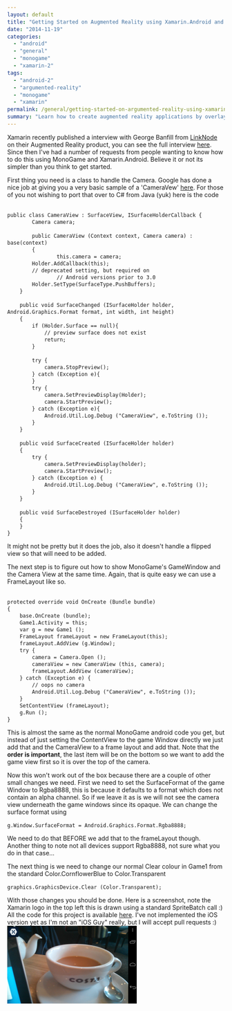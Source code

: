 ```yaml
---
layout: default
title: "Getting Started on Augmented Reality using Xamarin.Android and MonoGame"
date: "2014-11-19"
categories: 
  - "android"
  - "general"
  - "monogame"
  - "xamarin-2"
tags: 
  - "android-2"
  - "argumented-reality"
  - "monogame"
  - "xamarin"
permalink: /general/getting-started-on-argumented-reality-using-xamarin-android-and-monogame/
summary: "Learn how to create augmented reality applications by overlaying MonoGame graphics on top of camera views using Xamarin.Android."
---
```


Xamarin recently published a interview with George Banfill from [LinkNode](http://linknode.co.uk) on their Augmented Reality product, you can see the full interview [here](http://blog.xamarin.com/app-spotlight-ventusars-augmented-reality-wind-turbines-with-monogame-video/). Since then I've had a number of requests from people wanting to know how to do this using MonoGame and Xamarin.Android. Believe it or not its simpler than you think to get started.

First thing you need is a class to handle the Camera. Google has done a nice job at giving you a very basic sample of a 'CameraVew' [here](http://developer.android.com/guide/topics/media/camera.html). For those of you not wishing to port that over to C# from Java (yuk) here is the code

```

public class CameraView : SurfaceView, ISurfaceHolderCallback {
        Camera camera;

        public CameraView (Context context, Camera camera) : base(context)
        {
                this.camera = camera;
		Holder.AddCallback(this);
		// deprecated setting, but required on 
                // Android versions prior to 3.0
		Holder.SetType(SurfaceType.PushBuffers);
	}

	public void SurfaceChanged (ISurfaceHolder holder, Android.Graphics.Format format, int width, int height)
	{
		if (Holder.Surface == null){
			// preview surface does not exist
			return;
		}

		try {
			camera.StopPreview();
		} catch (Exception e){
		}
		try {
			camera.SetPreviewDisplay(Holder);
			camera.StartPreview();
		} catch (Exception e){
			Android.Util.Log.Debug ("CameraView", e.ToString ());
		}
	}

	public void SurfaceCreated (ISurfaceHolder holder)
	{
		try {
			camera.SetPreviewDisplay(holder);
			camera.StartPreview();
		} catch (Exception e) {
			Android.Util.Log.Debug ("CameraView", e.ToString ());
		}
	}

	public void SurfaceDestroyed (ISurfaceHolder holder)
	{
	}
}
```

It might not be pretty but it does the job, also it doesn't handle a flipped view so that will need to be added.

The next step is to figure out how to show MonoGame's GameWindow and the Camera View at the same time. Again, that is quite easy we can use a FrameLayout like so.

```

protected override void OnCreate (Bundle bundle)
{
	base.OnCreate (bundle);
	Game1.Activity = this;
	var g = new Game1 ();
	FrameLayout frameLayout = new FrameLayout(this);
	frameLayout.AddView (g.Window);  
	try {
		camera = Camera.Open ();
		cameraView = new CameraView (this, camera);
		frameLayout.AddView (cameraView);
	} catch (Exception e) {
		// oops no camera
		Android.Util.Log.Debug ("CameraView", e.ToString ());
	}
	SetContentView (frameLayout);
	g.Run ();
}
```

This is almost the same as the normal MonoGame android code you get, but instead of just setting the ContentView to the game Window directly we just add that and the CameraView to a frame layout and add that. Note that the **order is important**, the last item will be on the bottom so we want to add the game view first so it is over the top of the camera.

Now this won't work out of the box because there are a couple of other small changes we need. First we need to set the SurfaceFormat of the game Window to Rgba8888, this is because it defaults to a format which does not contain an alpha channel. So if we leave it as is we will not see the camera view underneath the game windows since its opaque. We can change the surface format using

```
g.Window.SurfaceFormat = Android.Graphics.Format.Rgba8888;
```

We need to do that BEFORE we add that to the frameLayout though. Another thing to note not all devices support Rgba8888, not sure what you do in that case...

The next thing is we need to change our normal Clear colour in Game1 from the standard Color.CornflowerBlue to Color.Transparent

```
graphics.GraphicsDevice.Clear (Color.Transparent);
```

With those changes you should be done. Here is a screenshot, note the Xamarin logo in the top left this is drawn using a standard SpriteBatch call :) All the code for this project is available [here](https://github.com/infinitespace-studios/Blog/tree/master/InfiniteSpaceStudios.AR). I've not implemented the iOS version yet as I'm not an "iOS Guy" really, but I will accept pull requests :) [![Screenshot_2014-11-19-05-40-53](images/Screenshot_2014-11-19-05-40-53-300x180.png)](http://www.infinitespace-studios.co.uk/wp-content/uploads/2014/11/Screenshot_2014-11-19-05-40-53-e1416394068418.png)
